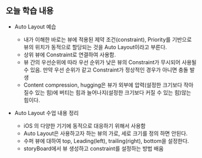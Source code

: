 ## 오늘 학습 내용

- Auto Layout 예습
    - 내가 이해한 바로는 뷰에 적용된 제약 조건(constraint), Priority를 기반으로 뷰의 위치가 동적으로 할당되는 것을 Auto Layout이라고 부른다.
    - 상위 뷰에 Constraint로 연결하여 사용함.
    - 뷰 간의 우선순위에 따라 우선 순위가 낮은 뷰의 Constraint가 무시되어 사용될수 있음. 만약 우선 순위가 같고 Constraint가 정상적인 경우가 아니면 충돌 발생
    - Content compression, hugging은 뷰가 외부에 압력(설정한 크기보다 작아질수 있는 힘)에 버티는 힘과 늘어나지(설정한 크기보다 커질 수 있는 힘)않는 힘이다.

- Auto Layout 수업 내용 정리
    - iOS 의 다양한 기기에 동적으로 대응하기 위해서 사용함
    - Auto Layout은 사용하고자 하는 뷰의 가로, 세로 크기를 정의 하면 안된다.
    - 수퍼 뷰에 대하여 top, Leading(left), trailing(right), bottom을 설정한다.
    - storyBoard에서 뷰 생성하고 constraint를 설정하는 방법 배움
